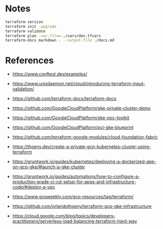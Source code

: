 # Notes

```bash
terraform version
terraform init -upgrade
terraform validate
terraform plan -var-file=../vars/dev.tfvars
terraform-docs markdown . --output-file ./docs.md
```

# References

- https://www.conftest.dev/examples/
- https://www.unixdaemon.net/cloud/introducing-terraform-input-validation/
- https://github.com/terraform-docs/terraform-docs

- https://github.com/GoogleCloudPlatform/gke-private-cluster-demo
- https://github.com/GoogleCloudPlatform/gke-poc-toolkit

- https://github.com/GoogleCloudPlatform/pci-gke-blueprint
- https://github.com/terraform-google-modules/cloud-foundation-fabric
- https://thoeny.dev/create-a-private-gcp-kubernetes-cluster-using-terraform
- https://gruntwork.io/guides/kubernetes/deploying-a-dockerized-app-on-gcp-gke/#launch-a-gke-cluster
- https://gruntwork.io/guides/automations/how-to-configure-a-production-grade-ci-cd-setup-for-apps-and-infrastructure-code/#deploy-a-vpc
- https://www.gcpweekly.com/gcp-resources/tag/terraform/
- https://github.com/orlandothoeny/terraform-gcp-gke-infrastructure
- https://cloud.google.com/blog/topics/developers-practitioners/serverless-load-balancing-terraform-hard-way

